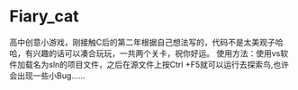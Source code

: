 # Fiary_cat
高中创意小游戏，刚接触C后的第二年根据自己想法写的，代码不是太美观子哈哈，有兴趣的话可以凑合玩玩，一共两个关卡，祝你好运。
使用方法：使用vs软件加载名为sln的项目文件，之后在源文件上按Ctrl +F5就可以运行去探索鸟,也许会出现一些小Bug……
